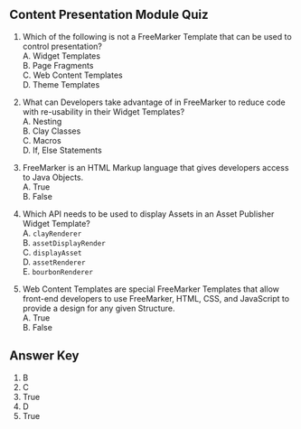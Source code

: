 ## Content Presentation Module Quiz

1. Which of the following is not a FreeMarker Template that can be used to control presentation? <br />
    A. Widget Templates<br />
    B. Page Fragments<br />
    C. Web Content Templates<br />
    D. Theme Templates<br />

2. What can Developers take advantage of in FreeMarker to reduce code with re-usability in their Widget Templates?<br />
    A. Nesting<br />
    B. Clay Classes<br />
    C. Macros<br />
    D. If, Else Statements<br />

3. FreeMarker is an HTML Markup language that gives developers access to Java Objects.<br />
    A. True<br />
    B. False

4. Which API needs to be used to display Assets in an Asset Publisher Widget Template?<br />
    A. `clayRenderer`<br />
    B. `assetDisplayRender`<br />
    C. `displayAsset`<br />
    D. `assetRenderer`<br />
    E. `bourbonRenderer`

5. Web Content Templates are special FreeMarker Templates that allow front-end developers to use FreeMarker, HTML, CSS, and JavaScript to provide a design for any given Structure.<br /> 
    A. True<br />
    B. False

<div class="page"></div>

## Answer Key 

1. B
2. C
3. True
4. D
5. True
